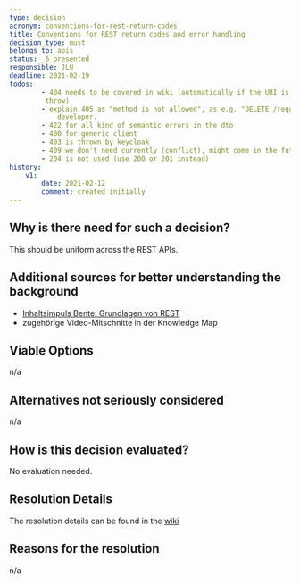 ```yaml
---
type: decision
acronym: conventions-for-rest-return-codes
title: Conventions for REST return codes and error handling
decision_type: must
belongs_to: apis
status: _5_presented
responsible: JLÜ
deadline: 2021-02-19
todos: 
        - 404 needs to be covered in wiki (automatically if the URI is not there, if entity not there, then we need to
         throw)
        - explain 405 as "method is not allowed", as e.g. "DELETE /requirements". Needs not to be implemented by the
            developer.  
        - 422 for all kind of semantic errors in the dto
        - 400 for generic client 
        - 403 is thrown by keycloak
        - 409 we don't need currently (conflict), might come in the future
        - 204 is not used (use 200 or 201 instead)
history:
    v1:
        date: 2021-02-12
        comment: created initially
---
```


## Why is there need for such a decision?

This should be uniform across the REST APIs.

## Additional sources for better understanding the background

* [Inhaltsimpuls Bente: Grundlagen von REST](https://ilias.th-koeln.de/goto.php?target=file_1807406_download&client_id=ILIAS_FH_Koeln)
* zugehörige Video-Mitschnitte in der Knowledge Map

## Viable Options

n/a

## Alternatives not seriously considered

n/a

## How is this decision evaluated?

No evaluation needed.

 
## Resolution Details

The resolution details can be found in the [wiki](https://github.com/EVATool/evatool-backend/wiki/httpreturncodes)

## Reasons for the resolution

n/a
